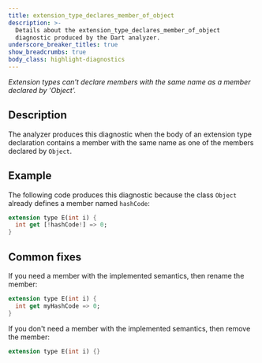 ```yaml
---
title: extension_type_declares_member_of_object
description: >-
  Details about the extension_type_declares_member_of_object
  diagnostic produced by the Dart analyzer.
underscore_breaker_titles: true
show_breadcrumbs: true
body_class: highlight-diagnostics
---
```


_Extension types can't declare members with the same name as a member declared
by 'Object'._

## Description

The analyzer produces this diagnostic when the body of an extension type
declaration contains a member with the same name as one of the members
declared by `Object`.

## Example

The following code produces this diagnostic because the class `Object`
already defines a member named `hashCode`:

```dart
extension type E(int i) {
  int get [!hashCode!] => 0;
}
```

## Common fixes

If you need a member with the implemented semantics, then rename the
member:

```dart
extension type E(int i) {
  int get myHashCode => 0;
}
```

If you don't need a member with the implemented semantics, then remove the
member:

```dart
extension type E(int i) {}
```
